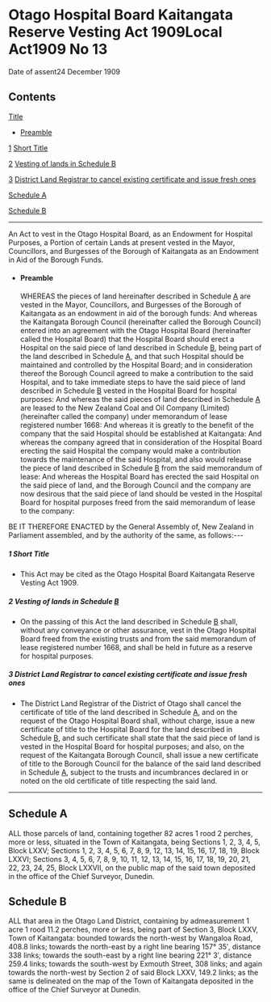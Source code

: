 # Otago Hospital Board Kaitangata Reserve Vesting Act 1909Local Act1909 No 13

Date of assent24 December 1909

## Contents

[Title][0]
    
*   [Preamble][1]

[1][2] [Short Title][2]

[2][3] [Vesting of lands in Schedule B][3]

[3][4] [District Land Registrar to cancel existing certificate and issue fresh ones][4]

[Schedule A][5]  
[][5]

[Schedule B][6]  
[][6]

---

An Act to vest in the Otago Hospital Board, as an Endowment for Hospital Purposes, a Portion of certain Lands at present vested in the Mayor, Councillors, and Burgesses of the Borough of Kaitangata as an Endowment in Aid of the Borough Funds.
    
*   #### Preamble
    
    WHEREAS the pieces of land hereinafter described in Schedule [A][5] are vested in the Mayor, Councillors, and Burgesses of the Borough of Kaitangata as an endowment in aid of the borough funds: And whereas the Kaitangata Borough Council (hereinafter called the Borough Council) entered into an agreement with the Otago Hospital Board (hereinafter called the Hospital Board) that the Hospital Board should erect a Hospital on the said piece of land described in Schedule [B][6], being part of the land described in Schedule [A][5], and that such Hospital should be maintained and controlled by the Hospital Board; and in consideration thereof the Borough Council agreed to make a contribution to the said Hospital, and to take immediate steps to have the said piece of land described in Schedule [B][6] vested in the Hospital Board for hospital purposes: And whereas the said pieces of land described in Schedule [A][5] are leased to the New Zealand Coal and Oil Company (Limited) (hereinafter called the company) under memorandum of lease registered number 1668: And whereas it is greatly to the benefit of the company that the said Hospital should be established at Kaitangata: And whereas the company agreed that in consideration of the Hospital Board erecting the said Hospital the company would make a contribution towards the maintenance of the said Hospital, and also would release the piece of land described in Schedule [B][6] from the said memorandum of lease: And whereas the Hospital Board has erected the said Hospital on the said piece of land, and the Borough Council and the company are now desirous that the said piece of land should be vested in the Hospital Board for hospital purposes freed from the said memorandum of lease to the company:

BE IT THEREFORE ENACTED by the General Assembly of, New Zealand in Parliament assembled, and by the authority of the same, as follows:---

##### 1 Short Title
    
*   This Act may be cited as the Otago Hospital Board Kaitangata Reserve Vesting Act 1909\.

##### 2 Vesting of lands in Schedule [B][6]
    
*   On the passing of this Act the land described in Schedule [B][6] shall, without any conveyance or other assurance, vest in the Otago Hospital Board freed from the existing trusts and from the said memorandum of lease registered number 1668, and shall be held in future as a reserve for hospital purposes.

##### 3 District Land Registrar to cancel existing certificate and issue fresh ones
    
*   The District Land Registrar of the District of Otago shall cancel the certificate of title of the land described in Schedule [A][5], and on the request of the Otago Hospital Board shall, without charge, issue a new certificate of title to the Hospital Board for the land described in Schedule [B][6], and such certificate shall state that the said piece of land is vested in the Hospital Board for hospital purposes; and also, on the request of the Kaitangata Borough Council, shall issue a new certificate of title to the Borough Council for the balance of the said land described in Schedule [A][5], subject to the trusts and incumbrances declared in or noted on the old certificate of title respecting the said land.

---

## Schedule A

ALL those parcels of land, containing together 82 acres 1 rood 2 perches, more or less, situated in the Town of Kaitangata, being Sections 1, 2, 3, 4, 5, Block LXXV; Sections 1, 2, 3, 4, 5, 6, 7, 8, 9, 12, 13, 14, 15, 16, 17, 18, 19, Block LXXVI; Sections 3, 4, 5, 6, 7, 8, 9, 10, 11, 12, 13, 14, 15, 16, 17, 18, 19, 20, 21, 22, 23, 24, 25, Block LXXVII, on the public map of the said town deposited in the office of the Chief Surveyor, Dunedin.

## Schedule B

ALL that area in the Otago Land District, containing by admeasurement 1 acre 1 rood 11.2 perches, more or less, being part of Section 3, Block LXXV, Town of Kaitangata: bounded towards the north-west by Wangaloa Road, 408.8 links; towards the north-east by a right line bearing 157° 35′, distance 338 links; towards the south-east by a right line bearing 221° 3′, distance 259.4 links; towards the south-west by Exmouth Street, 308 links; and again towards the north-west by Section 2 of said Block LXXV, 149.2 links; as the same is delineated on the map of the Town of Kaitangata deposited in the office of the Chief Surveyor at Dunedin.

[0]: http://www.legislation.govt.nz/act/local/1909/0013/latest/whole.html#DLM35427
[1]: http://www.legislation.govt.nz/act/local/1909/0013/latest/whole.html#DLM35428
[2]: http://www.legislation.govt.nz/act/local/1909/0013/latest/whole.html#DLM35431
[3]: http://www.legislation.govt.nz/act/local/1909/0013/latest/whole.html#DLM35432
[4]: http://www.legislation.govt.nz/act/local/1909/0013/latest/whole.html#DLM35433
[5]: http://www.legislation.govt.nz/act/local/1909/0013/latest/whole.html#DLM35434
[6]: http://www.legislation.govt.nz/act/local/1909/0013/latest/whole.html#DLM35435